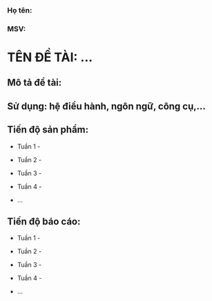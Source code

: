 ### Họ tên: 
### MSV: 


# TÊN ĐỀ TÀI: ...

## Mô tả đề tài:

## Sử dụng: hệ điều hành, ngôn ngữ, công cụ,...

## Tiến độ sản phẩm:

* Tuần 1 - 

* Tuần 2 - 

* Tuần 3 - 

* Tuần 4 - 

* ...

## Tiến độ báo cáo:

* Tuần 1 - 

* Tuần 2 - 

* Tuần 3 - 

* Tuần 4 - 

* ...
